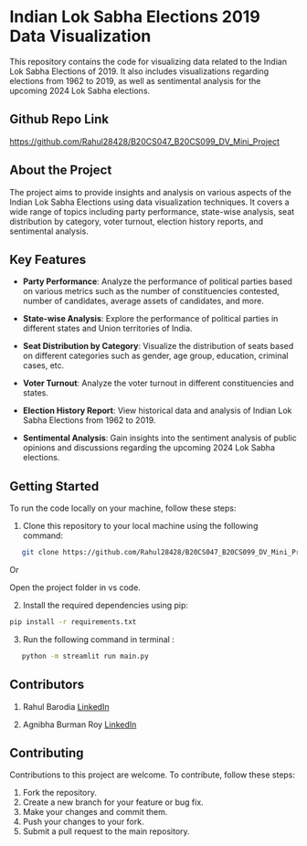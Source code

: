 # Indian Lok Sabha Elections 2019 Data Visualization

This repository contains the code for visualizing data related to the Indian Lok Sabha Elections of 2019. It also includes visualizations regarding elections from 1962 to 2019, as well as sentimental analysis for the upcoming 2024 Lok Sabha elections.

## Github Repo Link 
https://github.com/Rahul28428/B20CS047_B20CS099_DV_Mini_Project

## About the Project

The project aims to provide insights and analysis on various aspects of the Indian Lok Sabha Elections using data visualization techniques. It covers a wide range of topics including party performance, state-wise analysis, seat distribution by category, voter turnout, election history reports, and sentimental analysis.

## Key Features

- **Party Performance**: Analyze the performance of political parties based on various metrics such as the number of constituencies contested, number of candidates, average assets of candidates, and more.
  
- **State-wise Analysis**: Explore the performance of political parties in different states and Union territories of India.

- **Seat Distribution by Category**: Visualize the distribution of seats based on different categories such as gender, age group, education, criminal cases, etc.

- **Voter Turnout**: Analyze the voter turnout in different constituencies and states.

- **Election History Report**: View historical data and analysis of Indian Lok Sabha Elections from 1962 to 2019.

- **Sentimental Analysis**: Gain insights into the sentiment analysis of public opinions and discussions regarding the upcoming 2024 Lok Sabha elections.

## Getting Started

To run the code locally on your machine, follow these steps:

1) Clone this repository to your local machine using the following command:

```bash
   git clone https://github.com/Rahul28428/B20CS047_B20CS099_DV_Mini_Project.git
```
Or 

Open the project folder in vs code.


2) Install the required dependencies using pip:
```bash
pip install -r requirements.txt
```

3) Run the following command in terminal :
```bash
   python -m streamlit run main.py
```


## Contributors
1. Rahul Barodia <a href="https://www.linkedin.com/](https://www.linkedin.com/in/rahul-barodia/" target="_blank">LinkedIn</a>

2. Agnibha Burman Roy [LinkedIn](https://www.linkedin.com/in/rahul-barodia/](https://www.linkedin.com/in/agnibha-burman-roy-14b423200/))




## Contributing
Contributions to this project are welcome. To contribute, follow these steps:

1. Fork the repository.
2. Create a new branch for your feature or bug fix.
3. Make your changes and commit them.
4. Push your changes to your fork.
5. Submit a pull request to the main repository.







